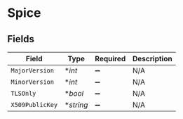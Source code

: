 # Spice


## Fields

| Field              | Type               | Required           | Description        |
| ------------------ | ------------------ | ------------------ | ------------------ |
| `MajorVersion`     | **int*             | :heavy_minus_sign: | N/A                |
| `MinorVersion`     | **int*             | :heavy_minus_sign: | N/A                |
| `TLSOnly`          | **bool*            | :heavy_minus_sign: | N/A                |
| `X509PublicKey`    | **string*          | :heavy_minus_sign: | N/A                |